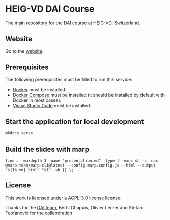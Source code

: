 # HEIG-VD DAI Course

The main repository for the DAI course at HEIG-VD, Switzerland.

## Website

Go to the [website](https://heig-vd-web.github.io/web-course/).

## Prerequisites

The following prerequisites must be filled to run this service:

- [Docker](https://docs.docker.com/get-docker/) must be installed.
- [Docker Compose](https://docs.docker.com/compose/install/) must be installed (it should be installed by default with Docker in most cases).
- [Visual Studio Code](https://code.visualstudio.com/download) must be installed.

## Start the application for local development

```bash
mkdocs serve
```

## Build the slides with marp

```
find . -maxdepth 3 -name "presentation.md" -type f -exec sh -c 'npx @marp-team/marp-cli@latest --config marp.config.js --html --output "${1%.md}.html" "$1"' sh {} \;
```

## License

This work is licensed under a
[AGPL-3.0 license ](./LICENSE.md)
license.

Thanks for the [DAI team](https://github.com/HEIG-VD-DAI-Course), Bertil Chapuis, Olivier Lemer and Stefan Teofanovic for the collaboration

